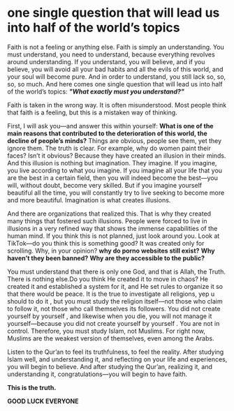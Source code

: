 #  one single question that will lead us into half of the world’s topics

Faith is not a feeling or anything else. Faith is simply an understanding. You must understand, you need to understand, because everything revolves around understanding. If you understand, you will believe, and if you believe, you will avoid all your bad habits and all the evils of this world, and your soul will become pure.
And in order to understand, you still lack so, so, so, so much.
And here comes one single question that will lead us into half of the world’s topics:
***"What exactly must you understand?"***

Faith is taken in the wrong way. It is often misunderstood. Most people think that faith is a feeling, but this is a mistaken way of thinking.

First, I will ask you—and answer this within yourself: **What is one of the main reasons that contributed to the deterioration of this world, the decline of people’s minds?** Things are obvious, people see them, yet they ignore them. The truth is clear. For example, why do women paint their faces? Isn’t it obvious? Because they have created an illusion in their minds. And this illusion is nothing but imagination. They imagine. If you imagine, you live according to what you imagine. If you imagine all your life that you are the best in a certain field, then you will indeed become the best—you will, without doubt, become very skilled. But if you imagine yourself beautiful all the time, you will constantly try to live seeking to become more and more beautiful. Imagination is what creates illusions.

And there are organizations that realized this. That is why they created many things that fostered such illusions. People were forced to live in illusions in a very refined way that shows the immense capabilities of the human mind. If you think this is not planned, just look around you. Look at TikTok—do you think this is something good? It was created only for scrolling. Why, in your opinion?  **why do porno websites still exist?** **Why haven’t they been banned?** **Why are they accessible to the public?**

You must understand that there is only one God, and that is Allah, the Truth. There is nothing else.Do you think He created it to move in chaos? He created it and established a system for it, and He set rules to organize it so that there would be peace.  It is the true to investigate all religions, yep u should to do it , but you must study the religion itself—not those who claim to follow it, not those who call themselves its followers. You did not create yourself by yourself , and likewise when you die, you will not manage it yourself—because you did not create yourself by yourself . You are not in control. Therefore, you must study Islam, not Muslims. For right now, Muslims are the weakest version of themselves, even among the Arabs.

Listen to the Qur’an to feel its truthfulness, to feel the reality. After studying Islam well, and understanding it, and reflecting on your life and experiences, you will begin to believe. And after studying the Qur’an, realizing it, and understanding it, congratulations—you will begin to have faith.

**This is the truth.**


**GOOD LUCK EVERYONE**
